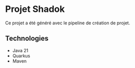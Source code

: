 # Projet Shadok

Ce projet a été généré avec le pipeline de création de projet.

## Technologies

* Java 21
* Quarkus
* Maven